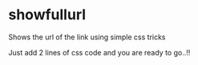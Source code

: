 # showfullurl
Shows the url of the link using simple css tricks

Just add 2 lines of css code and you are ready to go..!!
